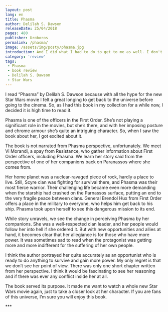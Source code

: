 ```yaml
---
layout: post
lang: en
title: Phasma
author: Delilah S. Dawson
releaseDate: 25/04/2018
pages: 480
publisher: Uroboros
permalink: /phasma/
image: /assets/img/posty/phasma.jpg
introduction: And I did what I had to do to get to me as well. I don't regret it. That's the difference between us. I know what I am, and I embrace it. I'm proud of it. I fought for everything that I have, every bit of what I am.
category: 'review'
tags:
 - Phasma
 - book review
 - Delilah S. Dawson
 - Star Wars
---
```


  I read “Phasma” by Delilah S. Dawson because with all the hype for the new Star Wars movie I felt a great longing to get back to the universe before going to the cinema. So, as I had this book in my collection for a while now, I decided it is high time to read it.

  Phasma is one of the officers in the First Order. She’s not playing a significant role in the movies, but she’s there, and with her imposing posture and chrome armour she’s quite an intriguing character. So, when I saw the book about her, I got excited about it.  

  The book is not narrated from Phasma perspective, unfortunately. We meet Vi Morandi, a spay from Resistance, who gather information about First Order officers, including Phasma. We learn her story said from the perspective of one of her companions back on Paranassos where she comes from.

  Her home planet was a nuclear-ravaged piece of rock, hardly a place to live. Still, Scyre clan was fighting for survival there, and Phasma was their most fierce warrior. Their challenging life became even more demanding when the starship had crashed on the Parnassos surface, putting an end to the very fragile peace between clans. General Brendol Hux from First Order offers a place in the military to everyone, who helps him get back to his ship. Phasma took upon herself to see this dangerous mission to its end.

  While story unravels, we see the change in perceiving Phasma by her companions. She was a well-respected clan leader, and her people would follow her into hell if she ordered it. But with new opportunities and allies at hand, it becomes clear that her allegiance is for those who have more power. It was sometimes sad to read when the protagonist was getting more and more indifferent for the suffering of her own people.

  I think the author portrayed her quite accurately as an opportunist who is ready to do anything to survive and gain more power. My only regret is that we don’t see her point of view. There was only one short chapter written from her perspective. I think it would be fascinating to see her reasoning and if there was ever any conflict inside her at all.

  The book served its purpose. It made me want to watch a whole new Star Wars movie again, just to take a closer look at her character. If you are fans of this universe, I’m sure you will enjoy this book.

  \*\*\*
